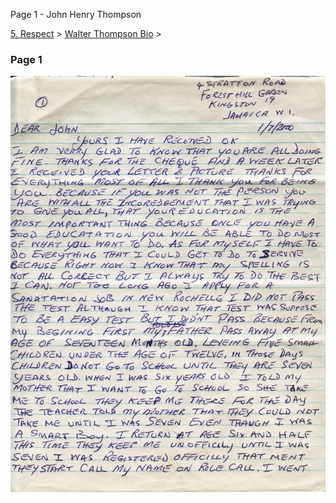 Page 1 - John Henry Thompson


[5\. Respect](../../heros.md)‎ > ‎[Walter Thompson Bio](../walter-thompson-bio.md)‎ > ‎

### Page 1

[![](../../_/rsrc/1481644266427/heros/walter-thompson-bio/page-1/WHT_AutoBio_01-width=100-.jpg)](http://www.johnhenrythompson.com/heros/walter-thompson-bio/page-1/WHT_AutoBio_01.jpg?attredirects=0)
